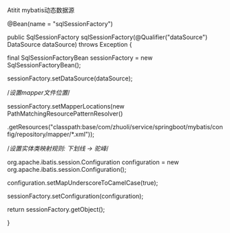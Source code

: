 Atitit mybatis动态数据源



@Bean(name = "sqlSessionFactory")


public SqlSessionFactory sqlSessionFactory(@Qualifier("dataSource") DataSource dataSource) throws Exception {


final SqlSessionFactoryBean sessionFactory = new SqlSessionFactoryBean();


sessionFactory.setDataSource(dataSource);



/*设置mapper文件位置*/


sessionFactory.setMapperLocations(new PathMatchingResourcePatternResolver()


.getResources("classpath:base/com/zhuoli/service/springboot/mybatis/config/repository/mapper/*.xml"));



/*设置实体类映射规则: 下划线 -> 驼峰*/


org.apache.ibatis.session.Configuration configuration = new org.apache.ibatis.session.Configuration();


configuration.setMapUnderscoreToCamelCase(true);


sessionFactory.setConfiguration(configuration);


return sessionFactory.getObject();


}




